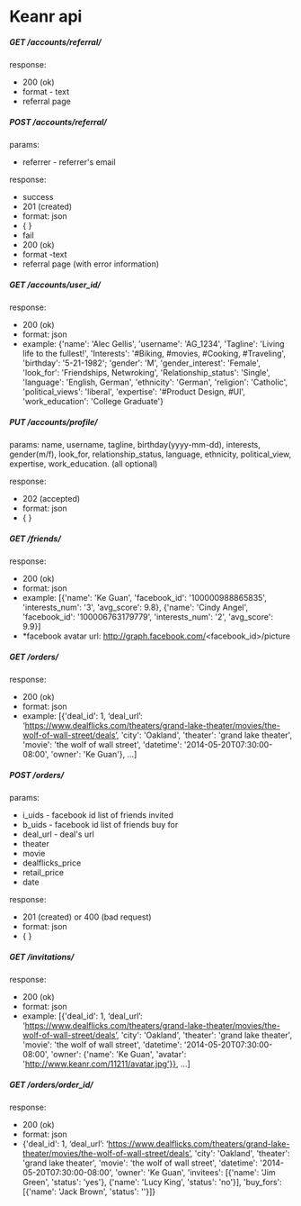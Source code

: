 Keanr api
=======================

##### GET /accounts/referral/

response:
* 200 (ok)
* format - text
* referral page

##### POST /accounts/referral/

params:
* referrer - referrer's email

response:
* success
* 201 (created)
* format: json
* { }
* fail
* 200 (ok)
* format -text
* referral page (with error information)

##### GET /accounts/user_id/

response: 
* 200 (ok)
* format: json
* example: {'name': 'Alec Gellis', 'username': 'AG_1234', 'Tagline': 'Living life to the fullest!', 'Interests': '#Biking, #movies, #Cooking, #Traveling', 'birthday': '5-21-1982'; 'gender': 'M', 'gender_interest': 'Female', 'look_for': 'Friendships, Netwroking', 'Relationship_status': 'Single', 'language': 'English, German', 'ethnicity': 'German', 'religion': 'Catholic', 'political_views': 'liberal', 'expertise': '#Product Design, #UI', 'work_education': 'College Graduate'}

##### PUT /accounts/profile/

params: name, username, tagline, birthday(yyyy-mm-dd), interests, gender(m/f), look_for, relationship_status, language, ethnicity, political_view, expertise, work_education. (all optional)

response: 
* 202 (accepted)
* format: json
* { }

##### GET /friends/

response:
* 200 (ok)
* format: json
* example: [{'name': 'Ke Guan', 'facebook_id': '100000988865835', 'interests_num': '3', 'avg_score': 9.8}, {'name': 'Cindy Angel', 'facebook_id': '100006763179779', 'interests_num': '2', 'avg_score': 9.9}]
* *facebook avatar url: http://graph.facebook.com/<facebook_id>/picture

##### GET /orders/

response:
* 200 (ok)
* format: json
* example: [{'deal_id': 1, ‘deal_url’: ‘https://www.dealflicks.com/theaters/grand-lake-theater/movies/the-wolf-of-wall-street/deals’, 'city': 'Oakland', 'theater': 'grand lake theater', 'movie': 'the wolf of wall street', 'datetime': '2014-05-20T07:30:00-08:00', 'owner': 'Ke Guan'}, …]

##### POST /orders/

params:
* i_uids - facebook id list of friends invited
* b_uids - facebook id list of friends buy for
* deal_url - deal's url
* theater
* movie
* dealflicks_price
* retail_price
* date

response:
* 201 (created) or 400 (bad request)
* format: json
* { }

##### GET /invitations/

response:
* 200 (ok)
* format: json
* example: [{'deal_id': 1, ‘deal_url’: ‘https://www.dealflicks.com/theaters/grand-lake-theater/movies/the-wolf-of-wall-street/deals’, 'city': 'Oakland', 'theater': 'grand lake theater', 'movie': 'the wolf of wall street', 'datetime': '2014-05-20T07:30:00-08:00', 'owner': {'name': 'Ke Guan', 'avatar': 'http://www.keanr.com/11211/avatar.jpg'}}, ...]

##### GET /orders/order_id/

response:
* 200 (ok)
* format: json
* {'deal_id': 1, ‘deal_url’: ‘https://www.dealflicks.com/theaters/grand-lake-theater/movies/the-wolf-of-wall-street/deals’, 'city': 'Oakland', 'theater': 'grand lake theater', 'movie': 'the wolf of wall street', 'datetime': '2014-05-20T07:30:00-08:00', 'owner': 'Ke Guan', 'invitees': [{'name': 'Jim Green', 'status': 'yes'}, {'name': 'Lucy King', 'status': 'no'}], 'buy_fors': [{'name': 'Jack Brown', 'status': ''}]}
